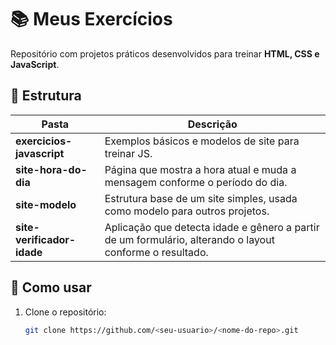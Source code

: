 # 📚 Meus Exercícios

Repositório com projetos práticos desenvolvidos para treinar **HTML, CSS e JavaScript**.

## 📂 Estrutura

| Pasta | Descrição |
|-------|-----------|
| **exercicios-javascript** | Exemplos básicos e modelos de site para treinar JS. |
| **site-hora-do-dia** | Página que mostra a hora atual e muda a mensagem conforme o período do dia. |
| **site-modelo** | Estrutura base de um site simples, usada como modelo para outros projetos. |
| **site-verificador-idade** | Aplicação que detecta idade e gênero a partir de um formulário, alterando o layout conforme o resultado. |

## 🚀 Como usar

1. Clone o repositório:
   ```bash
   git clone https://github.com/<seu-usuario>/<nome-do-repo>.git

